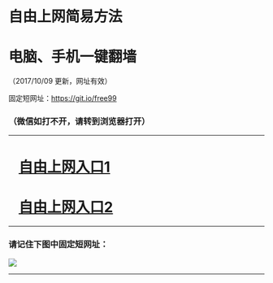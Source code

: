 ﻿# 自由上网简易方法

# 电脑、手机一键翻墙

（2017/10/09 更新，网址有效）

固定短网址：https://git.io/free99

### （微信如打不开，请转到浏览器打开）


***





# &nbsp;&nbsp; <a href="http://ft5223910.fwq-tz-1001.info/fwqtz01.html?t=100900125903 " target="_blank">自由上网入口1</a>
# &nbsp;&nbsp; <a href="http://ft63899214.fwq-tz-1002.info/fwqtz02.html?t=1009001873 " target="_blank">自由上网入口2</a>
***

### 请记住下图中固定短网址：

<img src="https://s3-us-west-2.amazonaws.com/fwq-1001/yjfq-20170905okok.png" /> 


***

